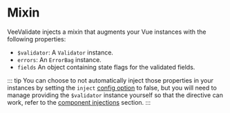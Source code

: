 # Mixin

VeeValidate injects a mixin that augments your Vue instances with the following properties:

- `$validator`: A `Validator` instance.
- `errors`: An `ErrorBag` instance.
- `fields` An object containing state flags for the validated fields.

::: tip
  You can choose to not automatically inject those properties in your instances by setting the `inject` [config option](/configuration.md) to false, but you will need to manage providing the `$validator` instance yourself so that the directive can work, refer to the [component injections](/concepts/injections.md#component-injections) section.
:::
